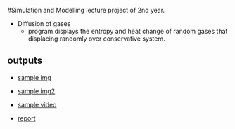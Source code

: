 #Simulation and Modelling lecture project of 2nd year.

- Diffusion of gases
  * program displays the entropy and heat change of random gases that displacing randomly over conservative system.

## outputs
  - [sample img](https://github.com/ibo52/DiffusionOfGases/blob/main/sample%20outputs/diffusion_sim1.png)
  
  - [sample img2](https://github.com/ibo52/DiffusionOfGases/blob/main/sample%20outputs/diffusion_sim3(entropy).png)

  - [sample video](https://github.com/ibo52/DiffusionOfGases/blob/main/sample%20outputs/video.webm)
  
  - [report](https://github.com/ibo52/DiffusionOfGases/blob/main/ProjectReport.pdf)
